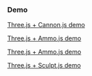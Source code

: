 ### Demo
[Three.js + Cannon.js demo](https://oliverxh.github.io/demo/threejs-cannonjs/index.html)

[Three.js + Ammo.js demo](https://oliverxh.github.io/demo/threejs-ammojs.html)

[Three.js + Ammo.js demo](https://oliverxh.github.io/demo/physics.html)

[Three.js + Sculpt.js demo](https://oliverxh.github.io/demo/threejs-sculptjs.html)

